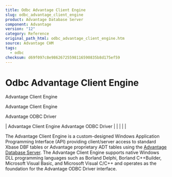 ```yaml
---
title: Odbc Advantage Client Engine
slug: odbc_advantage_client_engine
product: Advantage Database Server
component: Advantage
version: "12"
category: Reference
original_path_html: odbc_advantage_client_engine.htm
source: Advantage CHM
tags:
  - odbc
checksum: d69f097c8e98626725598116590835b8d175ef59
---
```


# Odbc Advantage Client Engine

Advantage Client Engine

Advantage Client Engine

Advantage ODBC Driver

| Advantage Client Engine  Advantage ODBC Driver |  |  |  |  |

The Advantage Client Engine is a custom-designed Windows Application Programming Interface (API) providing client/server access to standard Xbase DBF tables or Advantage proprietary ADT tables using the [Advantage Database Server](master_advantage_database_server.md). The Advantage Client Engine supports native Windows DLL programming languages such as Borland Delphi, Borland C++Builder, Microsoft Visual Basic, and Microsoft Visual C/C++ and operates as the foundation for the Advantage ODBC Driver interface.
